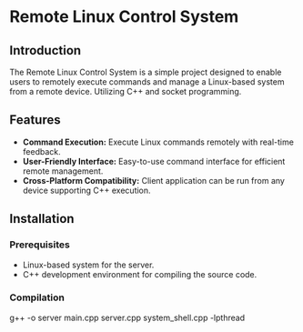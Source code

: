 # Remote Linux Control System

## Introduction
The Remote Linux Control System is a simple project designed to enable users to remotely execute commands and manage a Linux-based system from a remote device. Utilizing C++ and socket programming.

## Features
- **Command Execution:** Execute Linux commands remotely with real-time feedback.
- **User-Friendly Interface:** Easy-to-use command interface for efficient remote management.
- **Cross-Platform Compatibility:** Client application can be run from any device supporting C++ execution.

## Installation

### Prerequisites
- Linux-based system for the server.
- C++ development environment for compiling the source code.

### Compilation
g++ -o server main.cpp server.cpp system_shell.cpp -lpthread
